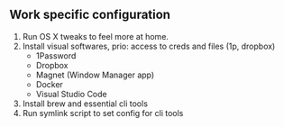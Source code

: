 ## Work specific configuration

1. Run OS X tweaks to feel more at home.
2. Install visual softwares, prio: access to creds and files (1p, dropbox)
    - 1Password
    - Dropbox
    - Magnet (Window Manager app)
    - Docker
    - Visual Studio Code
3. Install brew and essential cli tools
4. Run symlink script to set config for cli tools
